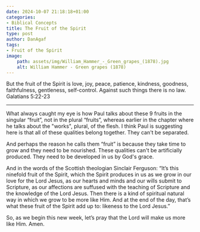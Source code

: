 ```yaml
---
date: 2024-10-07 21:18:18+01:00
categories:
- Biblical Concepts
title: The Fruit of the Spirit
type: post
author: DanAgaf
tags:
- Fruit of the Spirit
image:
    path: assets/img/William_Hammer_-_Green_grapes_(1878).jpg
    alt: William Hammer - Green grapes (1878)
---
```


But the fruit of the Spirit is love, joy, peace, patience, kindness, goodness, faithfulness, gentleness, self-control. Against such things there is no law. Galatians 5:22-23

---

What always caught my eye is how Paul talks about these 9 fruits in the singular “fruit”, not in the plural “fruits”, whereas earlier in the chapter where he talks about the "works", plural, of the flesh. I think Paul is suggesting here is that all of these qualities belong together. They can't be separated.

And perhaps the reason he calls them “fruit” is because they take time to grow and they need to be nourished. These qualities can't be artificially produced. They need to be developed in us by God's grace.

And in the words of the Scottish theologian Sinclair Ferguson: “It’s this ninefold fruit of the Spirit, which the Spirit produces in us as we grow in our love for the Lord Jesus, as our hearts and minds and our wills submit to Scripture, as our affections are suffused with the teaching of Scripture and the knowledge of the Lord Jesus. Then there is a kind of spiritual natural way in which we grow to be more like Him. And at the end of the day, that’s what these fruit of the Spirit add up to: likeness to the Lord Jesus.”

So, as we begin this new week, let’s pray that the Lord will make us more like Him. Amen.
